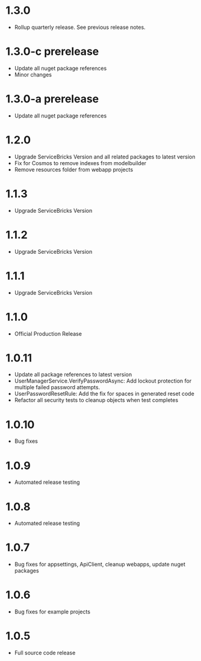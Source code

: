 # 1.3.0
- Rollup quarterly release. See previous release notes.

# 1.3.0-c prerelease
- Update all nuget package references
- Minor changes

# 1.3.0-a prerelease
- Update all nuget package references

# 1.2.0
- Upgrade ServiceBricks Version and all related packages to latest version
- Fix for Cosmos to remove indexes from modelbuilder
- Remove resources folder from webapp projects

# 1.1.3
- Upgrade ServiceBricks Version

# 1.1.2
- Upgrade ServiceBricks Version

# 1.1.1
- Upgrade ServiceBricks Version

# 1.1.0
- Official Production Release

# 1.0.11
- Update all package references to latest version
- UserManagerService.VerifyPasswordAsync: Add lockout protection for multiple failed password attempts.
- UserPasswordResetRule: Add the fix for spaces in generated reset code
- Refactor all security tests to cleanup objects when test completes

# 1.0.10
- Bug fixes

# 1.0.9
- Automated release testing

# 1.0.8
- Automated release testing

# 1.0.7
- Bug fixes for appsettings, ApiClient, cleanup webapps, update nuget packages

# 1.0.6
- Bug fixes for example projects

# 1.0.5
- Full source code release



